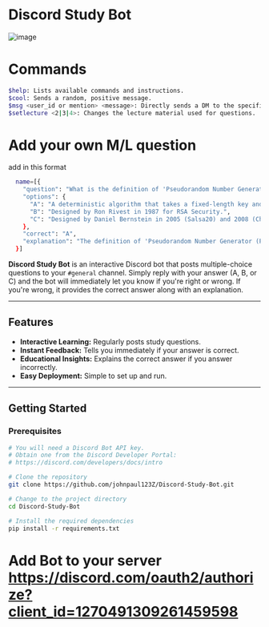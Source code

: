# Discord Study Bot
![image](https://github.com/user-attachments/assets/81f1fcce-2542-4c35-ad62-51b094209432)


# Commands 
```sh
$help: Lists available commands and instructions.
$cool: Sends a random, positive message.
$msg <user_id or mention> <message>: Directly sends a DM to the specified user.
$setlecture <2|3|4>: Changes the lecture material used for questions.

```
# Add your own M/L question
add in this format
```sh
  name=[{
    "question": "What is the definition of 'Pseudorandom Number Generator (PRNG)'?",
    "options": {
      "A": "A deterministic algorithm that takes a fixed-length key and produces a pseudorandom bit sequence.",
      "B": "Designed by Ron Rivest in 1987 for RSA Security.",
      "C": "Designed by Daniel Bernstein in 2005 (Salsa20) and 2008 (ChaCha20)."
    },
    "correct": "A",
    "explanation": "The definition of 'Pseudorandom Number Generator (PRNG)' is: A deterministic algorithm that takes a fixed-length key and produces a pseudorandom bit sequence."
  }]
```
**Discord Study Bot** is an interactive Discord bot that posts multiple-choice questions to your `#general` channel. Simply reply with your answer (A, B, or C) and the bot will immediately let you know if you're right or wrong. If you're wrong, it provides the correct answer along with an explanation.

---

## Features

- **Interactive Learning:** Regularly posts study questions.
- **Instant Feedback:** Tells you immediately if your answer is correct.
- **Educational Insights:** Explains the correct answer if you answer incorrectly.
- **Easy Deployment:** Simple to set up and run.

---


## Getting Started

### Prerequisites

```bash
# You will need a Discord Bot API key.
# Obtain one from the Discord Developer Portal:
# https://discord.com/developers/docs/intro

# Clone the repository
git clone https://github.com/johnpaul123Z/Discord-Study-Bot.git

# Change to the project directory
cd Discord-Study-Bot

# Install the required dependencies
pip install -r requirements.txt


```
# Add Bot to your server https://discord.com/oauth2/authorize?client_id=1270491309261459598 
